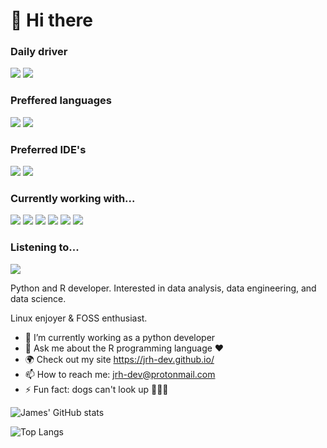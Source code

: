 # 👋 Hi there

### Daily driver

![](https://img.shields.io/badge/-Linux-FCC624?logo=Linux&logoColor=white&style=flat-square)
![](https://img.shields.io/badge/-Ubuntu%20Budgie-E95420?logo=Ubuntu&logoColor=white&style=flat-square)

### Preffered languages
![](https://img.shields.io/badge/-Python-3776AB?logo=Python&logoColor=white&style=flat-square)
![](https://img.shields.io/badge/-R-276DC3?logo=R&logoColor=white&style=flat-square)

### Preferred IDE's
![](https://img.shields.io/badge/-vscode-007ACC?logo=Visual%20Studio%20Code&logoColor=white&style=flat-square)
![](https://img.shields.io/badge/-RStudio-007ACC?logo=RStudio&logoColor=white&style=flat-square)

### Currently working with...
![](https://img.shields.io/badge/-Docker-2496ED?logo=Docker&logoColor=white&style=flat-square)
![](https://img.shields.io/badge/-Kubernetes-0079C1?logo=Kubernetes&logoColor=white&style=flat-square)
![](https://img.shields.io/badge/-PostgreSQL-4169E1?logo=PostgreSQL&logoColor=white&style=flat-square)
![](https://img.shields.io/badge/-Databricks-FF3621?logo=Databricks&logoColor=white&style=flat-square)
![](https://img.shields.io/badge/-Apache%20Spark-0079C1?logo=ApacheSpark&logoColor=white&style=flat-square)
![](https://img.shields.io/badge/-Streamlit-FF4B4B?logo=Streamlit&logoColor=white&style=flat-square)

### Listening to...
[![](https://img.shields.io/badge/-Spotify-1DB954?logo=Spotify&logoColor=white&style=flat-square)](https://open.spotify.com/user/31rdtlg222hpvpcnnwphyz5kq43a)

Python and R developer. Interested in data analysis, data engineering, and data science. 

Linux enjoyer & FOSS enthusiast.

- 🔭 I’m currently working as a python developer
- 💬 Ask me about the R programming language :heart:  
- 🌍 Check out my site <https://jrh-dev.github.io/>
- 📫 How to reach me: jrh-dev@protonmail.com
- ⚡ Fun fact: dogs can't look up :cricket_game::zombie::beer:


![James' GitHub stats](https://github-readme-stats.vercel.app/api?username=jrh-dev&show_icons=true&theme=nord) 

![Top Langs](https://github-readme-stats.vercel.app/api/top-langs/?username=jrh-dev&theme=nord&hide=html,css,scss,javascript,ruby)
